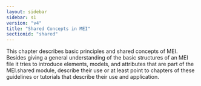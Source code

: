```yaml
---
layout: sidebar
sidebar: s1
version: "v4"
title: "Shared Concepts in MEI"
sectionid: "shared"
---
```


This chapter describes basic principles and shared concepts of MEI. Besides giving a general understanding of the basic structures of an MEI file it tries to introduce elements, models, and attributes that are part of the MEI.shared module, describe their use or at least point to chapters of these guidelines or tutorials that describe their use and application.